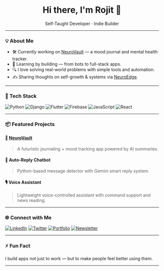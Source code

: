 <h1 align="center">Hi there, I'm Rojit 👋</h1>

<p align="center">
  Self-Taught Developer · Indie Builder  
</p>

---

### 💡 About Me

- 🛠 Currently working on [NeuroVault](https://github.com/rojittimilsena/neurovault) — a mood journal and mental health tracker.
- 🌱 Learning by building — from bots to full-stack apps.
- 🔍 I love solving real-world problems with simple tools and automation.
- ✍️ Sharing thoughts on self-growth & systems via [NeuroEdge](https://neuroedge.beehiiv.com/).

---

### 🧰 Tech Stack

![Python](https://img.shields.io/badge/-Python-3670A0?style=for-the-badge&logo=python&logoColor=white)
![Django](https://img.shields.io/badge/-Django-092E20?style=for-the-badge&logo=django&logoColor=white)
![Flutter](https://img.shields.io/badge/-Flutter-02569B?style=for-the-badge&logo=flutter&logoColor=white)
![Firebase](https://img.shields.io/badge/-Firebase-FFCA28?style=for-the-badge&logo=firebase&logoColor=black)
![JavaScript](https://img.shields.io/badge/-JavaScript-F7DF1E?style=for-the-badge&logo=javascript&logoColor=black)
![React](https://img.shields.io/badge/-React-20232A?style=for-the-badge&logo=react&logoColor=61DAFB)

---

### 📦 Featured Projects

#### 🧠 [NeuroVault](https://github.com/rojittimilsena/neurovault)
> A futuristic journaling + mood tracking app powered by AI summaries.

#### 🤖 Auto-Reply Chatbot
> Python-based message detector with Gemini smart reply system.

#### 🎙️ Voice Assistant
> Lightweight voice-controlled assistant with command support and news reading.

---

### 🌐 Connect with Me

[![LinkedIn](https://img.shields.io/badge/-LinkedIn-0A66C2?style=flat&logo=linkedin&logoColor=white)](https://www.linkedin.com/in/rojittimilsena)
[![Twitter](https://img.shields.io/badge/-Twitter-1DA1F2?style=flat&logo=twitter&logoColor=white)](https://twitter.com/rojittimilsena)
[![Portfolio](https://img.shields.io/badge/-Portfolio-000?style=flat&logo=github&logoColor=white)](https://rojittimilsena.github.io/)
[![Newsletter](https://img.shields.io/badge/-NeuroEdge-orange?style=flat)](https://neuroedge.beehiiv.com/)

---

### ⚡ Fun Fact

I build apps not just to work — but to make people feel better using them.

---
